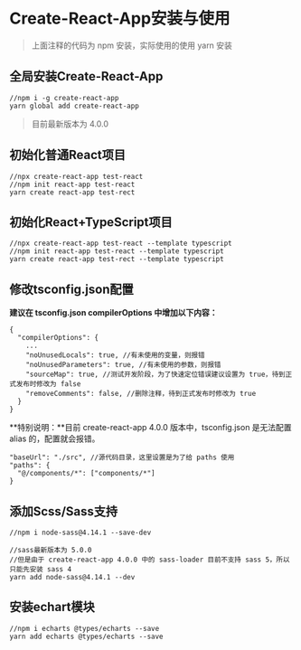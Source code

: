 # Create-React-App安装与使用

> 上面注释的代码为 npm 安装，实际使用的使用 yarn 安装



## 全局安装Create-React-App

```
//npm i -g create-react-app
yarn global add create-react-app
```

> 目前最新版本为 4.0.0


## 初始化普通React项目

```
//npx create-react-app test-react
//npm init react-app test-react
yarn create react-app test-rect
```



## 初始化React+TypeScript项目

```
//npx create-react-app test-react --template typescript
//npm init react-app test-react --template typescript
yarn create react-app test-rect --template typescript
```



## 修改tsconfig.json配置

**建议在 tsconfig.json compilerOptions 中增加以下内容：**

```
{
  "compilerOptions": {
    ...
    "noUnusedLocals": true, //有未使用的变量，则报错
    "noUnusedParameters": true, //有未使用的参数，则报错
    "sourceMap": true, //测试开发阶段，为了快速定位错误建议设置为 true，待到正式发布时修改为 false
    "removeComments": false, //删除注释，待到正式发布时修改为 true
  }
}
```



**特别说明：**目前 create-react-app 4.0.0 版本中，tsconfig.json 是无法配置 alias 的，配置就会报错。

```
"baseUrl": "./src", //源代码目录，这里设置是为了给 paths 使用
"paths": {
  "@/components/*": ["components/*"]
}
```



## 添加Scss/Sass支持

```
//npm i node-sass@4.14.1 --save-dev

//sass最新版本为 5.0.0
//但是由于 create-react-app 4.0.0 中的 sass-loader 目前不支持 sass 5，所以只能先安装 sass 4
yarn add node-sass@4.14.1 --dev
```



## 安装echart模块

```
//npm i echarts @types/echarts --save
yarn add echarts @types/echarts --save
```

